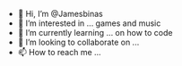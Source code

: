 - 👋 Hi, I’m @Jamesbinas
- 👀 I’m interested in ... games and music
- 🌱 I’m currently learning ... on how to code
- 💞️ I’m looking to collaborate on ... 
- 📫 How to reach me ... 

<!---
Jamesbinas/Jamesbinas is a ✨ special ✨ repository because its `README.md` (this file) appears on your GitHub profile.
You can click the Preview link to take a look at your changes.
--->
